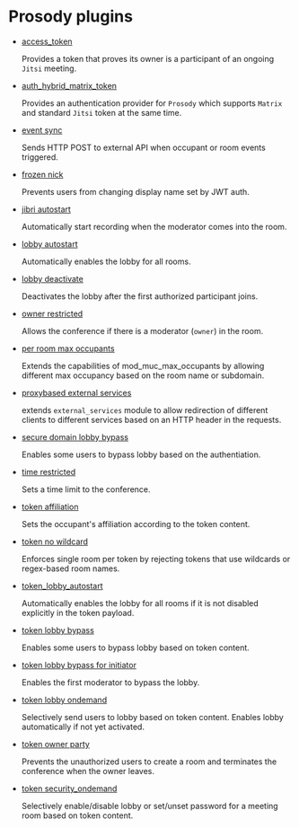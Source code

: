 # Prosody plugins

- [access_token](access_token/)

  Provides a token that proves its owner is a participant of an ongoing `Jitsi`
  meeting.

- [auth_hybrid_matrix_token](auth_hybrid_matrix_token/)

  Provides an authentication provider for `Prosody` which supports `Matrix` and
  standard `Jitsi` token at the same time.

- [event sync](event_sync/)

  Sends HTTP POST to external API when occupant or room events triggered.

- [frozen nick](frozen_nick/)

  Prevents users from changing display name set by JWT auth.

- [jibri autostart](jibri_autostart/)

  Automatically start recording when the moderator comes into the room.

- [lobby autostart](lobby_autostart/)

  Automatically enables the lobby for all rooms.

- [lobby deactivate](lobby_deactivate/)

  Deactivates the lobby after the first authorized participant joins.

- [owner restricted](owner_restricted/)

  Allows the conference if there is a moderator (`owner`) in the room.

- [per room max occupants](per_room_max_occupants/)

  Extends the capabilities of mod_muc_max_occupants by allowing different max
  occupancy based on the room name or subdomain.

- [proxybased external services](proxybased_external_services/)

  extends `external_services` module to allow redirection of different clients
  to different services based on an HTTP header in the requests.

- [secure domain lobby bypass](secure_domain_lobby_bypass/)

  Enables some users to bypass lobby based on the authentiation.

- [time restricted](time_restricted/)

  Sets a time limit to the conference.

- [token affiliation](token_affiliation/)

  Sets the occupant's affiliation according to the token content.

- [token no wildcard](token_no_wildcard/)

  Enforces single room per token by rejecting tokens that use wildcards or
  regex-based room names.

- [token_lobby_autostart](token_lobby_autostart/)

  Automatically enables the lobby for all rooms if it is not disabled explicitly
  in the token payload.

- [token lobby bypass](token_lobby_bypass/)

  Enables some users to bypass lobby based on token content.

- [token lobby bypass for initiator](token_lobby_bypass_for_initiator/)

  Enables the first moderator to bypass the lobby.

- [token lobby ondemand](token_lobby_ondemand/)

  Selectively send users to lobby based on token content. Enables lobby
  automatically if not yet activated.

- [token owner party](token_owner_party/)

  Prevents the unauthorized users to create a room and terminates the conference
  when the owner leaves.

- [token security_ondemand](token_security_ondemand/)

  Selectively enable/disable lobby or set/unset password for a meeting room
  based on token content.
